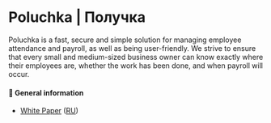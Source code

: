 # Poluchka | Получка

Poluchka is a fast, secure and simple solution for managing employee attendance and payroll, as well as being user-friendly. We strive to ensure that every small and medium-sized business owner can know exactly where their employees are, whether the work has been done, and when payroll will occur.

#### 🤯 General information

- [White Paper](https://github.com/poluchka/about/blob/main/white_paper.md) ([RU](https://github.com/poluchka/about/blob/main/ru/white_paper.md))
